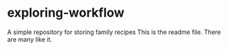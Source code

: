 # exploring-workflow
A simple repository for storing family recipes
This is the readme file. There are many like it.
